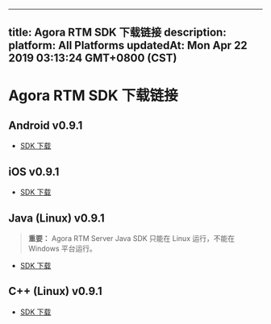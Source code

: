 
---
title: Agora RTM SDK 下载链接
description: 
platform: All Platforms
updatedAt: Mon Apr 22 2019 03:13:24 GMT+0800 (CST)
---
# Agora RTM SDK 下载链接
## Android v0.9.1

- [SDK 下载](http://download.agora.io/rtmsdk/release/Agora_RTM_SDK_for_Android_v0_9_1.zip)

## iOS v0.9.1

- [SDK 下载](http://download.agora.io/rtmsdk/release/Agora_RTM_SDK_for_iOS_v0_9_1.zip)

## Java (Linux) v0.9.1

> **重要：** Agora RTM Server Java SDK 只能在 Linux 运行，不能在 Windows 平台运行。 

- [SDK 下载](http://download.agora.io/rtmsdk/release/Agora_RTM_SDK_for_Linux_Java_v0_9_1.zip) 

## C++ (Linux) v0.9.1

- [SDK 下载](http://download.agora.io/rtmsdk/release/Agora_RTM_SDK_for_Linux_Java_v0_9_1.zip)
